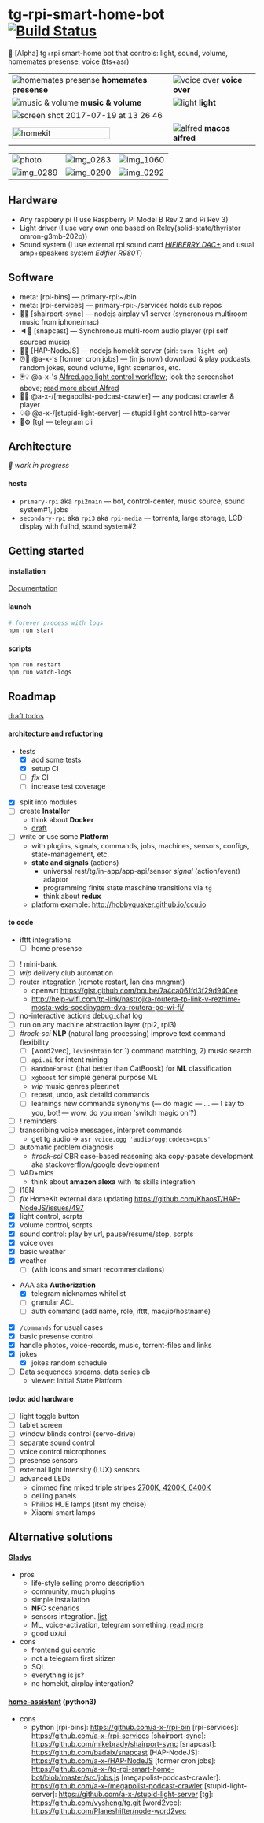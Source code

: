 # tg-rpi-smart-home-bot [![Build Status](https://travis-ci.org/a-x-/tg-rpi-smart-home-bot.svg?branch=master)](https://travis-ci.org/a-x-/tg-rpi-smart-home-bot)
🚧 [Alpha] tg+rpi smart-home bot that controls: light, sound, volume, homemates presense, voice (tts+asr)

| | |
| --- | --- |
| ![homemates presense](https://user-images.githubusercontent.com/6201068/28362747-53446658-6c86-11e7-9c1a-eb934ae44231.png) **homemates presense** | ![voice over](https://user-images.githubusercontent.com/6201068/28362755-59af9bac-6c86-11e7-9fa1-921e5f025de2.png) **voice over** |
| ![music & volume](https://user-images.githubusercontent.com/6201068/28362760-5e361d9a-6c86-11e7-887a-0c4b2a675e09.png) **music & volume** | ![light](https://user-images.githubusercontent.com/6201068/28362781-6d89c648-6c86-11e7-847d-bc4c5be0fac9.png) **light** |
| ![screen shot 2017-07-19 at 13 26 46](https://user-images.githubusercontent.com/6201068/28362820-a6ed78b2-6c86-11e7-8c66-f4a5aa143325.png) | |
| <img alt="homekit" src="https://user-images.githubusercontent.com/6201068/34981829-c515cc6a-fab9-11e7-8af9-8354ce0e212f.jpg" width="80%" /> | ![alfred](https://user-images.githubusercontent.com/6201068/28365373-fc7a4a8a-6c90-11e7-9d79-8b1775fa2f3d.jpg) **macos alfred** |


| | | |
| --- | --- | --- |
| ![photo](https://user-images.githubusercontent.com/6201068/28364002-6750729a-6c8b-11e7-9bf0-0cffdf9242b9.jpg) | ![img_0283](https://user-images.githubusercontent.com/6201068/30253637-dbe9d3aa-9691-11e7-93f2-0d25d15fe183.jpg) | ![img_1060](https://user-images.githubusercontent.com/6201068/30253658-27aeca98-9692-11e7-9b3c-01bc5d51aa36.jpg) |
| ![img_0289](https://user-images.githubusercontent.com/6201068/30253638-dbea0442-9691-11e7-95eb-0fbd032f7f0a.jpg) | ![img_0290](https://user-images.githubusercontent.com/6201068/30253640-dbeadbd8-9691-11e7-96c1-90863718b0d1.jpg) | ![img_0292](https://user-images.githubusercontent.com/6201068/30253636-dbe8d0fe-9691-11e7-988b-fd320f2d523a.jpg) |

## Hardware
* Any raspbery pi (I use Raspberry Pi Model B Rev 2 and Pi Rev 3)
* Light driver (I use very own one based on Reley(solid-state/thyristor omron-g3mb-202p))
* Sound system (I use external rpi sound card *[HIFIBERRY DAC+](https://www.hifiberry.com/shop/boards/hifiberry-dacplus-phone/)* and usual amp+speakers system *Edifier R980T*)

## Software
- meta: [rpi-bins] — primary-rpi:~/bin
- meta: [rpi-services] — primary-rpi:~/services holds sub repos
- 📱🎵 [shairport-sync] — nodejs airplay v1 server (syncronous multiroom music from iphone/mac)
- 🔈🎵 [snapcast] — Synchronous multi-room audio player (rpi self sourced music)
- 📱💡 [HAP-NodeJS] — nodejs homekit server (siri: `turn light on`)
- ⏰💨 @a-x-'s [former cron jobs] — (in js now) download & play podcasts, random jokes, sound volume, light scenarios, etc.
- 🖲💡 @a-x-'s [Alfred.app light control workflow](https://yadi.sk/d/lGhNefTz3RdZcD); look the screenshot above; [read more about Alfred](https://www.alfredapp.com)
- 🎵💨 @a-x-/[megapolist-podcast-crawler] — any podcast crawler & player
- 💡🌐 @a-x-/[stupid-light-server] — stupid light control http-server
- 💬⚙️ [tg] — telegram cli


## Architecture
_🚧 work in progress_
#### hosts
- `primary-rpi` aka `rpi2main` — bot, control-center, music source, sound system#1, jobs
- `secondary-rpi` aka `rpi3` aka `rpi-media` — torrents, large storage, LCD-display with fullhd, sound system#2


## Getting started

#### installation
[Documentation](https://github.com/a-x-/tg-rpi-smart-home-bot/wiki/Installation-everything-DRAFT)

#### launch
```sh
# forever process with logs
npm run start
```

#### scripts
```sh
npm run restart
npm run watch-logs
```

## Roadmap
[draft todos](https://github.com/a-x-/tg-rpi-smart-home-bot/wiki/vigvam-bot-todo-DRAFT)

#### architecture and refuctoring
* tests
   * [x] add some tests
   * [x] setup CI
   * [ ] _fix_ CI
   * [ ] increase test coverage
* [x] split into modules
* [ ] create **Installer**
    * think about **Docker**
    * [draft](https://github.com/a-x-/tg-rpi-smart-home-bot/wiki/Installation-everything-DRAFT)
* [ ] write or use some **Platform**
  * with plugins, signals, commands, jobs, machines, sensors, configs, state-management, etc.
  * **state and signals** (actions)
    * universal rest/tg/in-app/app-api/sensor *signal* (action/event) adaptor
    * programming finite state maschine transitions via `tg`
    * think about **redux**
  * platform example: http://hobbyquaker.github.io/ccu.io


#### to code
* ifttt integrations
  * [ ] home presense
* [ ] ! mini-bank
* [ ] _wip_ delivery club automation
* [ ] router integration (remote restart, lan dns mngmnt)
  * openwrt https://gist.github.com/boube/7a4ca061fd3f29d940ee
  * http://help-wifi.com/tp-link/nastrojka-routera-tp-link-v-rezhime-mosta-wds-soedinyaem-dva-routera-po-wi-fi/
* [ ] no-interactive actions debug_chat log
* [ ] run on any machine abstraction layer (rpi2, rpi3)
* [ ] *#rock-sci* **NLP** (natural lang processing) improve text command flexibility
  * [ ] [word2vec], `levinshtain` for 1) command matching, 2) music search
  * [ ] `api.ai` for intent mining
  * [ ] `RandomForest` (that better than CatBoosk) for **ML** classification
  * [ ] `xgboost` for simple general purpose ML
  * _wip_ music genres pleer.net
  * [ ] repeat, undo, ask detaild commands
  * [ ] learnings new commands synonyms (— do magic — ... — I say to you, bot! — wow, do you mean 'switch magic on'?)
* [ ] ! reminders
* [ ] transcribing voice messages, interpret commands
  * get tg audio -> `asr voice.ogg 'audio/ogg;codecs=opus'`
* [ ] automatic problem diagnosis
  * *#rock-sci* CBR case-based reasoning aka copy-pasete development aka stackoverflow/google development
* [ ] VAD+mics
  * think about **amazon alexa** with its skills integration
* [ ] I18N
* [ ] _fix_ HomeKit external data updating https://github.com/KhaosT/HAP-NodeJS/issues/497
* [x] light control, scrpts
* [x] volume control, scrpts
* [x] sound control: play by url, pause/resume/stop, scrpts
* [x] voice over
* [x] basic weather
* [x] weather
  * [ ] (with icons and smart recommendations)
* AAA aka **Authorization**
  * [x] telegram nicknames whitelist
  * [ ] granular ACL
  * [ ] auth command (add name, role, ifttt, mac/ip/hostname)
* [x] `/commands` for usual cases
* [x] basic presense control
* [x] handle photos, voice-records, music, torrent-files and links
* [x] jokes
  * [x] jokes random schedule
* [ ] Data sequences streams, data series db
  * viewer: Initial State Platform

#### todo: add hardware
* [ ] light toggle button
* [ ] tablet screen
* [ ] window blinds control (servo-drive)
* [ ] separate sound control
* [ ] voice control microphones
* [ ] presense sensors
* [ ] external light intensity (LUX) sensors
* [ ] advanced LEDs
  - dimmed fine mixed triple stripes [2700K, 4200K, 6400K](https://user-images.githubusercontent.com/6201068/35187670-8f2279c8-fe38-11e7-9e22-234ede179ef3.png)
  - ceiling panels
  - Philips HUE lamps (itsnt my choise)
  - Xiaomi smart lamps

## Alternative solutions
#### [Gladys](https://github.com/GladysProject/Gladys)
- pros
    - life-style selling promo description 
    - community, much plugins
    - simple installation
    - **NFC** scenarios
    - sensors integration. [list](https://gladysproject.com/en/compatibilities/)
    - ML, voice-activation, telegram something. [read more](https://gladysproject.com/en/installation/talking-to-gladys/)
    - good ux/ui
- cons
    - frontend gui centric 
    - not a telegram first sitizen
    - SQL
    - everything is js?
    - no homekit, airplay intergation? 

#### [home-assistant](https://github.com/home-assistant/home-assistant) (python3)
- cons
    - python
[rpi-bins]: https://github.com/a-x-/rpi-bin
[rpi-services]: https://github.com/a-x-/rpi-services
[shairport-sync]: https://github.com/mikebrady/shairport-sync
[snapcast]: https://github.com/badaix/snapcast
[HAP-NodeJS]: https://github.com/a-x-/HAP-NodeJS
[former cron jobs]: https://github.com/a-x-/tg-rpi-smart-home-bot/blob/master/src/jobs.js
[megapolist-podcast-crawler]: https://github.com/a-x-/megapolist-podcast-crawler
[stupid-light-server]: https://github.com/a-x-/stupid-light-server
[tg]: https://github.com/vysheng/tg.git
[word2vec]: https://github.com/Planeshifter/node-word2vec

